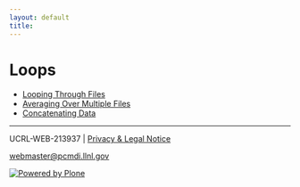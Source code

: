 ```yaml
---
layout: default
title:
---
```


#  Loops

  * [ Looping Through Files ](/loop)
  * [ Averaging Over Multiple Files ](/avg)
  * [ Concatenating Data ](/concatenate)   

* * *

UCRL-WEB-213937 | [ Privacy & Legal Notice ](/disclaimer.html)

[ webmaster@pcmdi.llnl.gov ](/webmaster@pcmdi.llnl.gov)

[ ![Powered by Plone](media/imgaes/plone_powered.gif) ](/)

